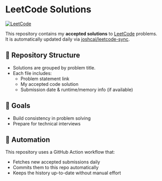 # LeetCode Solutions

[![LeetCode](https://img.shields.io/badge/LeetCode-Profile-orange)](https://leetcode.com/u/mega_AD/)

This repository contains my **accepted solutions** to [LeetCode](https://leetcode.com/) problems.  
It is automatically updated daily via [joshcai/leetcode-sync](https://github.com/joshcai/leetcode-sync).

## 📌 Repository Structure
- Solutions are grouped by problem title.
- Each file includes:
  - Problem statement link
  - My accepted code solution
  - Submission date & runtime/memory info (if available)

## 🎯 Goals
- Build consistency in problem solving
- Prepare for technical interviews

## 🚀 Automation
This repository uses a GitHub Action workflow that:
- Fetches new accepted submissions daily
- Commits them to this repo automatically
- Keeps the history up-to-date without manual effort
